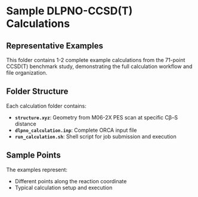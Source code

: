 # Sample DLPNO-CCSD(T) Calculations

## Representative Examples

This folder contains 1-2 complete example calculations from the 71-point CCSD(T) benchmark study, demonstrating the full calculation workflow and file organization.

## Folder Structure

Each calculation folder contains:
- **`structure.xyz`**: Geometry from M06-2X PES scan at specific Cβ–S distance
- **`dlpno_calculation.inp`**: Complete ORCA input file
- **`run_calculation.sh`**: Shell script for job submission and execution

## Sample Points

The examples represent:
- Different points along the reaction coordinate
- Typical calculation setup and execution


